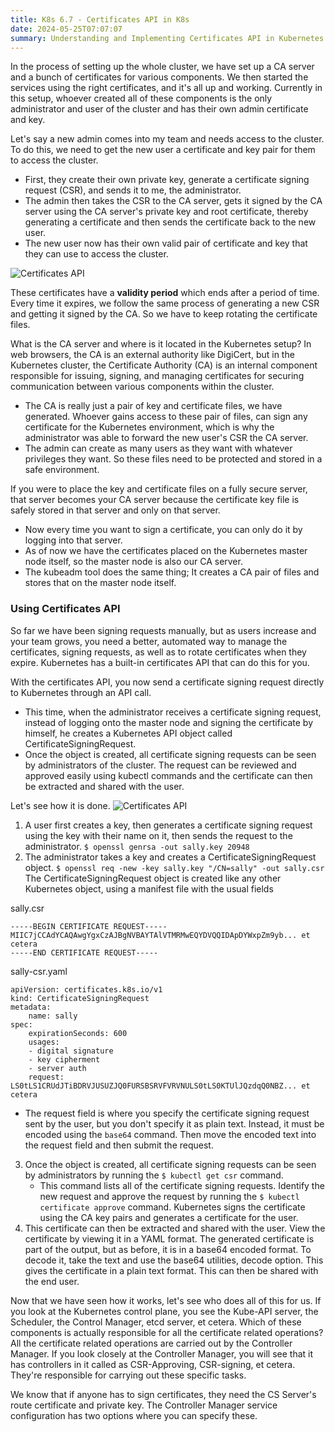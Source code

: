 ```yaml
---
title: K8s 6.7 - Certificates API in K8s
date: 2024-05-25T07:07:07
summary: Understanding and Implementing Certificates API in Kubernetes
---
```

In the process of setting up the whole cluster, we have set up a CA server and a bunch of certificates for various components. We then started the services using the right certificates, and it's all up and working. Currently in this setup, whoever created all of these components is the only administrator and user of the cluster and has their own admin certificate and key.

Let's say a new admin comes into my team and needs access to the cluster. To do this, we need to get the new user a certificate and key pair for them to access the cluster.
- First, they create their own private key, generate a certificate signing request (CSR), and sends it to me, the administrator. 
- The admin then takes the CSR to the CA server, gets it signed by the CA server using the CA server's private key and root certificate, thereby generating a certificate and then sends the certificate back to the new user. 
- The new user now has their own valid pair of certificate and key that they can use to access the cluster.

![Certificates API](/images/kubernetes/diagrams/6-7-1-certificates-api.png)

These certificates have a **validity period** which ends after a period of time. Every time it expires, we follow the same process of generating a new CSR and getting it signed by the CA. So we have to keep rotating the certificate files.

What is the CA server and where is it located in the Kubernetes setup? In web browsers, the CA is an external authority like DigiCert, but in the Kubernetes cluster, the Certificate Authority (CA) is an internal component responsible for issuing, signing, and managing certificates for securing communication between various components within the cluster.
- The CA is really just a pair of key and certificate files, we have generated. Whoever gains access to these pair of files, can sign any certificate for the Kubernetes environment, which is why the administrator was able to forward the new user's CSR the CA server.
- The admin can create as many users as they want with whatever privileges they want. So these files need to be protected and stored in a safe environment. 

If you were to place the key and certificate files on a fully secure server, that server becomes your CA server because the certificate key file is safely stored in that server and only on that server. 
- Now every time you want to sign a certificate, you can only do it by logging into that server. 
- As of now we have the certificates placed on the Kubernetes master node itself, so the master node is also our CA server. 
- The kubeadm tool does the same thing; It creates a CA pair of files and stores that on the master node itself.

### Using Certificates API
So far we have been signing requests manually, but as users increase and your team grows, you need a better, automated way to manage the certificates, signing requests, as well as to rotate certificates when they expire. Kubernetes has a built-in certificates API that can do this for you.

With the certificates API, you now send a certificate signing request directly to Kubernetes through an API call. 
- This time, when the administrator receives a certificate signing request, instead of logging onto the master node and signing the certificate by himself, he creates a Kubernetes API object called CertificateSigningRequest. 
- Once the object is created, all certificate signing requests can be seen by administrators of the cluster. The request can be reviewed and approved easily using kubectl commands and the certificate can then be extracted and shared with the user.

Let's see how it is done. 
![Certificates API](/images/kubernetes/diagrams/6-7-2-certificates-api.png)
1) A user first creates a key, then generates a certificate signing request using the key with their name on it, then sends the request to the administrator. 
	`$ openssl genrsa -out sally.key 20948`
2) The administrator takes a key and creates a CertificateSigningRequest object. 
   `$ openssl req -new -key sally.key "/CN=sally" -out sally.csr` 
   The CertificateSigningRequest object is created like any other Kubernetes object, using a manifest file with the usual fields

sally.csr
```
-----BEGIN CERTIFICATE REQUEST-----
MIIC7jCCAdYCAQAwgYgxCzAJBgNVBAYTAlVTMRMwEQYDVQQIDApDYWxpZm9yb... et cetera
-----END CERTIFICATE REQUEST-----

```
   
sally-csr.yaml
```
apiVersion: certificates.k8s.io/v1
kind: CertificateSigningRequest
metadata:
	name: sally
spec:
	expirationSeconds: 600
	usages:
	- digital signature
	- key cipherment
	- server auth
	request:	LS0tLS1CRUdJTiBDRVJUSUZJQ0FURSBSRVFVRVNULS0tLS0KTUlJQzdqQ0NBZ... et cetera

```
- The request field is where you specify the certificate signing request sent by the user, but you don't specify it as plain text. Instead, it must be encoded using the `base64` command. Then move the encoded text into the request field and then submit the request.  
3) Once the object is created, all certificate signing requests can be seen by administrators by running the `$ kubectl get csr` command.
	- This command lists all of the certificate signing requests. Identify the new request and approve the request by running the `$ kubectl certificate approve` command. Kubernetes signs the certificate using the CA key pairs and generates a certificate for the user. 
4) This certificate can then be extracted and shared with the user. View the certificate by viewing it in a YAML format. The generated certificate is part of the output, but as before, it is in a base64 encoded format. To decode it, take the text and use the base64 utilities, decode option. This gives the certificate in a plain text format. This can then be shared with the end user.

Now that we have seen how it works, let's see who does all of this for us. If you look at the Kubernetes control plane, you see the Kube-API server, the Scheduler, the Control Manager, etcd server, et cetera. Which of these components is actually responsible for all the certificate related operations? All the certificate related operations are carried out by the Controller Manager. If you look closely at the Controller Manager, you will see that it has controllers in it called as CSR-Approving, CSR-signing, et cetera. They're responsible for carrying out these specific tasks.

We know that if anyone has to sign certificates, they need the CS Server's route certificate and private key. The Controller Manager service configuration has two options where you can specify these.